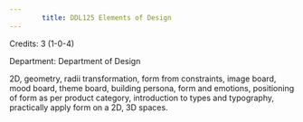 ```yaml
---
        title: DDL125 Elements of Design
---
```

Credits: 3 (1-0-4)

Department: Department of Design

2D, geometry, radii transformation, form from constraints, image board, mood board, theme board, building persona, form and emotions, positioning of form as per product category, introduction to types and typography, practically apply form on a 2D, 3D spaces.